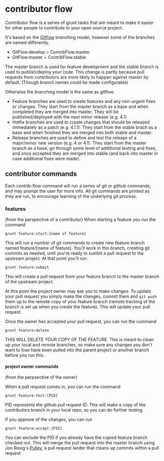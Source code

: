 contributor flow
================

Contributor flow is a series of grunt tasks that are meant to make it easier for other people to contribute to your open source project.

It's based on the [Gitflow](http://nvie.com/posts/a-successful-git-branching-model/) branching model, however some of the branches are named differently.

- GitFlow:develop = ContribFlow:master
- GitFlow:master = ContribFlow:stable

The master branch is used for feature development and the stable branch is used to publish/deploy your code. This change is partly because pull requests from contributors are more likely to happen against master by default. (Though branch names could be made configurable)

Otherwise the branching model is the same as gitflow.
- Feature branches are used to create features and any non-urgent fixes or changes. They start from the master branch as a base and when completed they are merged into master. They will be published/deployed with the next minor release (e.g. 4.1)
- Hotfix branches are used to create changes that should be released immediately as a patch (e.g. 4.1.1). They start from the stable brach as a base and when finished they are merged into both stable and master.
- Release branches are used to define and test the release of a major/minor new version (e.g. 4 or 4.1). They start from the master branch as a base, go through some level of additional testing and fixes, and once accepted they are merged into stable (and back into master in case additional fixes were made). 

## contributor commands

Each contrib-flow command will run a series of git or github commands, and may prompt the user for more info. All git commands are printed as they are run, to encourage learning of the underlying git process.

### features
(from the perspective of a contributor)
When starting a feature you run the command

    grunt feature:start:[name of feature]

This will run a number of git commands to create new feature branch named feature/[name of feature]. You'll work in this branch, creating git commits as needed, until you're ready to sumbit a pull request to the upstream project. At that point you'll run:

    grunt feature:submit

This will create a pull request from your feature branch to the master branch of the upstream project.

At this point the project owner may ask you to make changes. To update your pull request you simply make the changes, commit them and `git push` them up to the remote copy of your feature branch (remote tracking of the branch is set up when you create the feature). This will update your pull request.

Once the owner has accepted your pull request, you can run the command

    grunt feature:delete

THIS WILL DELETE YOUR COPY OF THE FEATURE. This is meant to clean up your local and remote branches, so make sure any changes you don't want to lose have been pulled into the parent project or another branch before you run this.

#### project owner commands
(from the perpsective of the owner)

When a pull request comes in, you can run the command

    grunt feature:test:[PID]

PID represents the github pull request ID. This will make a copy of the contributors branch in your local repo, so you can do further testing. 

If you approve of the changes, you can run

    grunt feature:accept:[PID]

You can exclude the PID if you already have the copied feature branch checked out. This will merge the pull request into the master branch using Jon Resig's [Pulley](https://github.com/jeresig/pulley), a pull request lander that cleans up commits within a pull request.
